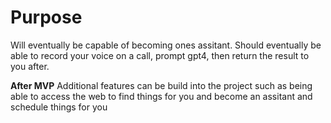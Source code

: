 # Purpose

Will eventually be capable of becoming ones assitant. Should eventually be able to record your voice on a call, prompt gpt4, then return the result to you after.

**After MVP**
Additional features can be build into the project such as being able to access the web to find things for you and become an assitant and schedule things for you
